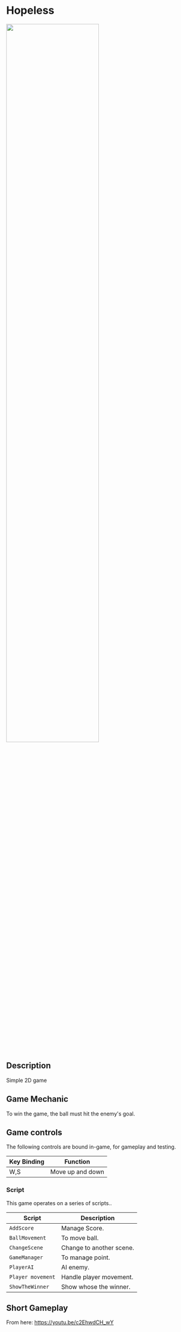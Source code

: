 # Hopeless

<img src="https://github.com/ChristopherAngrico/Hopeless-Game/blob/main/Assets/Hopless.GIF?raw=true" height="70%" width="70%">

## Description
Simple 2D game

## Game Mechanic
To win the game, the ball must hit the enemy's goal.  

## Game controls

The following controls are bound in-game, for gameplay and testing.

| Key Binding       | Function          |
| ----------------- | ----------------- |
| W,S           | Move up and down |

### Script

This game operates on a series of scripts..

| Script       | Description                                                  |
| ------------------- | ------------------------------------------------------------ |
| `AddScore` | Manage Score. |
| `BallMovement`  | To move ball. |
| `ChangeScene`  | Change to another scene. |
| `GameManager`  | To manage point.  |
| `PlayerAI`  | AI enemy.  |
| `Player movement`  | Handle player movement.  |
| `ShowTheWinner`  | Show whose the winner. |

## Short Gameplay
From here:
https://youtu.be/c2EhwdCH_wY
